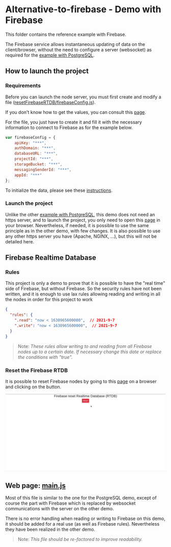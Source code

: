 # **Alternative-to-firebase - Demo with Firebase**

This folder contains the reference example with Firebase.

The Firebase service allows instantaneous updating of data on the client/browser, without the need to configure a server (websocket) as required for the [example with PostgreSQL](../PostgreSQL_example/README.md).

## **How to launch the project**

### **Requirements**

Before you can launch the node server, you must first create and modify a file ([resetFirebaseRTDB/firebaseConfig.js](resetFirebaseRTDB/firebaseConfig.js)).

If you don't know how to get the values, you can consult this [page](https://firebase.google.com/docs/web/setup?hl=en#config-object).

For the file, you just have to create it and fill it with the necessary information to connect to Firebase as for the example below.

```js
var firebaseConfig = {
    apiKey: "***",
    authDomain: "***",
    databaseURL: "***",
    projectId: "***",
    storageBucket: "***",
    messagingSenderId: "***",
    appId: "***"
};
```

To initialize the data, please see these [instructions](#reset-the-firebase-rtdb).

### **Launch the project**

Unlike the other [example with PostgreSQL](../PostgreSQL_example/README.md), this demo does not need an https server, and to launch the project, you only need to open this [page](index.html) in your browser. Nevertheless, if needed, it is possible to use the same principle as in the other demo, with few changes. It is also possible to use any other https server you have (Apache, NGINX, ...), but this will not be detailed here.

## **Firebase Realtime Database**

### **Rules**

This project is only a demo to prove that it is possible to have the "real time" side of Firebase, but without Firebase. So the security rules have not been written, and it is enough to use lax rules allowing reading and writing in all the nodes in order for this project to work

```json
{
  "rules": {
    ".read": "now < 1630965600000",  // 2021-9-7
    ".write": "now < 1630965600000",  // 2021-9-7
  }
}
```

> Note: *These rules allow writing to and reading from all Firebase nodes up to a certain date. If necessary change this date or replace the conditions with "true".*

### **Reset the Firebase RTDB**

It is possible to reset Firebase nodes by going to this [page](resetFirebaseRTDB/resetFirebaseRTDB.html) on a browser and clicking on the button.

![Firebase Node Reset Page](../images/ResetFirebaseRTDB.gif)

## **Web page: [main.js](main.js)**

Most of this file is similar to the one for the PostgreSQL demo, except of course the part with Firebase which is replaced by websocket communications with the server on the other demo.

There is no error handling when reading or writing to Firebase on this demo, it should be added for a real use (as well as Firebase rules). Nevertheless they have been realized in the other demo.

> Note: *This file should be re-factored to improve readability.*